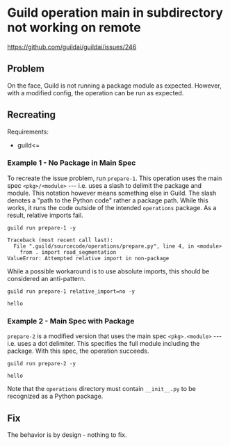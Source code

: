 # Guild operation main in subdirectory not working on remote

https://github.com/guildai/guildai/issues/246

## Problem

On the face, Guild is not running a package module as
expected. However, with a modified config, the operation can be run as
expected.

## Recreating

Requirements:

- guild<=<applicable Guild version>

### Example 1 - No Package in Main Spec

To recreate the issue problem, run `prepare-1`. This operation uses
the main spec `<pkg>/<module>` --- i.e. uses a slash to delimit the
package and module. This notation however means something else in
Guild. The slash denotes a "path to the Python code" rather a package
path. While this works, it runs the code outside of the intended
`operations` package. As a result, relative imports fail.

``` command
guild run prepare-1 -y
```

``` output
Traceback (most recent call last):
  File ".guild/sourcecode/operations/prepare.py", line 4, in <module>
    from . import road_segmentation
ValueError: Attempted relative import in non-package
```

While a possible workaround is to use absolute imports, this should be
considered an anti-pattern.


``` command
guild run prepare-1 relative_import=no -y
```

``` output
hello
```

### Example 2 - Main Spec with Package

`prepare-2` is a modified version that uses the main spec
`<pkg>.<module>` --- i.e. uses a dot delimiter. This specifies the
full module including the package. With this spec, the operation
succeeds.

``` command
guild run prepare-2 -y
```

``` output
hello
```

Note that the `operations` directory must contain `__init__.py` to be
recognized as a Python package.

## Fix

The behavior is by design - nothing to fix.

